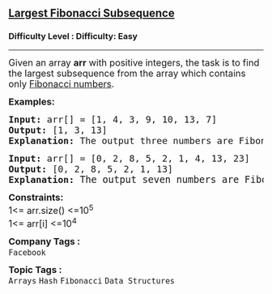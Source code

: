 <h2><a href="https://www.geeksforgeeks.org/problems/largest-fibonacci-subsequence2206/1?page=3&category=Arrays&status=unsolved,attempted&sortBy=accuracy">Largest Fibonacci Subsequence</a></h2><h3>Difficulty Level : Difficulty: Easy</h3><hr><div class="problems_problem_content__Xm_eO"><p><span style="font-size: 18px;">Given an array <strong>arr</strong> with positive integers, the task is to find the largest subsequence from the array which contains only <a href="http://www.geeksforgeeks.org/program-for-nth-fibonacci-number/">Fibonacci numbers</a>.</span></p>
<p><span style="font-size: 18px;"><strong>Examples:</strong></span></p>
<pre><span style="font-size: 18px;"><strong>Input:</strong> arr[] = [1, 4, 3, 9, 10, 13, 7]
<strong>Output:</strong> [1, 3, 13]
<strong>Explanation:</strong> The output three numbers are Fibonacci numbers.</span></pre>
<pre><span style="font-size: 18px;"><strong>Input:</strong> arr[] = [0, 2, 8, 5, 2, 1, 4, 13, 23]
<strong>Output:</strong> [0, 2, 8, 5, 2, 1, 13]<br><strong>Explanation: </strong></span><span style="font-size: 14pt;">The output seven numbers are Fibonacci numbers.</span></pre>
<p><span style="font-size: 18px;"><strong>Constraints:</strong><br>1&lt;= arr.size() &lt;=10<sup>5</sup><br>1&lt;= arr[i] &lt;=10<sup>4</sup></span></p></div><p><span style=font-size:18px><strong>Company Tags : </strong><br><code>Facebook</code>&nbsp;<br><p><span style=font-size:18px><strong>Topic Tags : </strong><br><code>Arrays</code>&nbsp;<code>Hash</code>&nbsp;<code>Fibonacci</code>&nbsp;<code>Data Structures</code>&nbsp;